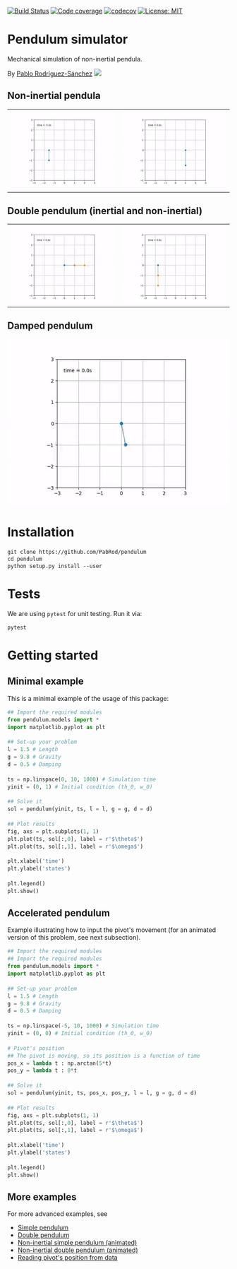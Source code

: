 [![Build Status](https://travis-ci.com/PabRod/pendulum.svg?branch=master)](https://travis-ci.com/PabRod/pendulum)
[![Code coverage](https://codecov.io/gh/PabRod/pendulum/graph/badge.svg)](https://codecov.io/gh/PabRod/pendulum)
[![codecov](https://img.shields.io/badge/lifecycle-experimental-orange.svg)](https://www.tidyverse.org/lifecycle/)
[![License: MIT](https://img.shields.io/badge/License-MIT-yellow.svg)](https://opensource.org/licenses/MIT)

# Pendulum simulator
Mechanical simulation of non-inertial pendula.

By [Pablo Rodríguez-Sánchez](https://pabrod.github.io) [![](https://orcid.org/sites/default/files/images/orcid_16x16.png)](https://orcid.org/0000-0002-2855-940X)

## Non-inertial pendula

|                            |                         |
|:--------------------------:|:-----------------------:|
| ![](figs/displacement.gif) | ![](figs/slingshot.gif) |

## Double pendulum (inertial and non-inertial)

|                      |                        |
|:--------------------:|:----------------------:|
| ![](figs/double.gif) | ![](figs/nidouble.gif) |

## Damped pendulum
![](figs/damped.gif)

# Installation
```
git clone https://github.com/PabRod/pendulum
cd pendulum
python setup.py install --user
```

# Tests
We are using `pytest` for unit testing. Run it via:

```
pytest
```

# Getting started

## Minimal example

This is a minimal example of the usage of this package:

```python
## Import the required modules
from pendulum.models import *
import matplotlib.pyplot as plt

## Set-up your problem
l = 1.5 # Length
g = 9.8 # Gravity
d = 0.5 # Damping

ts = np.linspace(0, 10, 1000) # Simulation time
yinit = (0, 1) # Initial condition (th_0, w_0)

## Solve it
sol = pendulum(yinit, ts, l = l, g = g, d = d)

## Plot results
fig, axs = plt.subplots(1, 1)
plt.plot(ts, sol[:,0], label = r'$\theta$')
plt.plot(ts, sol[:,1], label = r'$\omega$')

plt.xlabel('time')
plt.ylabel('states')

plt.legend()
plt.show()
```

## Accelerated pendulum
Example illustrating how to input the pivot's movement (for an animated version of this problem, see next subsection).

```python
## Import the required modules
## Import the required modules
from pendulum.models import *
import matplotlib.pyplot as plt

## Set-up your problem
l = 1.5 # Length
g = 9.8 # Gravity
d = 0.5 # Damping

ts = np.linspace(-5, 10, 1000) # Simulation time
yinit = (0, 0) # Initial condition (th_0, w_0)

# Pivot's position
## The pivot is moving, so its position is a function of time
pos_x = lambda t : np.arctan(5*t)
pos_y = lambda t : 0*t

## Solve it
sol = pendulum(yinit, ts, pos_x, pos_y, l = l, g = g, d = d)

## Plot results
fig, axs = plt.subplots(1, 1)
plt.plot(ts, sol[:,0], label = r'$\theta$')
plt.plot(ts, sol[:,1], label = r'$\omega$')

plt.xlabel('time')
plt.ylabel('states')

plt.legend()
plt.show()
```

## More examples
For more advanced examples, see

- [Simple pendulum](scripts/example_script.py)
- [Double pendulum](scripts/example_double_pendulum.py)
- [Non-inertial simple pendulum (animated)](scripts/animation_nipendulum.py)
- [Non-inertial double pendulum (animated)](scripts/animation_double_pendulum.py)
- [Reading pivot's position from data](script/animation_nipendulum_interp.py)
